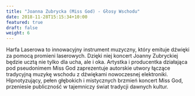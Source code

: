 ```yaml
---
title: "Joanna Zubrycka (Miss God) - Głosy Wschodu"
date: 2018-11-28T15:15:34+10:00
featured: true
draft: false
weight: 6
---
```

Harfa Laserowa to innowacyjny instrument muzyczny, który emituje dźwięki za pomocą promieni laserowych. Dzięki niej koncert Joanny Zubryckiej będzie ucztą nie tylko dla ucha, ale i oka. Artystka i producentka działająca pod pseudonimem Miss God zaprezentuje autorskie utwory łączące tradycyjną muzykę wschodu z dźwiękami nowoczesnej elektroniki. Hipnotyzujący, pełen głębokich i mistycznych brzmień koncert Miss God, przeniesie publiczność w tajemniczy świat tradycji dawnych kultur. 
